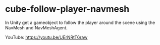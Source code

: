 # cube-follow-player-navmesh
In Unity get a gameobject to follow the player around the scene using the NavMesh and NavMeshAgent. 

YouTube:   https://youtu.be/UErNRtT6raw
